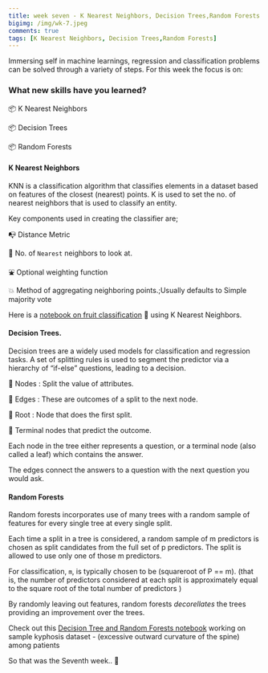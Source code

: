 ```yaml
---
title: week seven - K Nearest Neighbors, Decision Trees,Random Forests.
bigimg: /img/wk-7.jpeg
comments: true
tags: [K Nearest Neighbors, Decision Trees,Random Forests]
---
```

Immersing self in machine learnings, regression and classification problems can be solved through a variety of steps. For this week the focus is on:

### What new skills have you learned?

📦   K Nearest Neighbors

📦  Decision Trees

📦  Random Forests

#### K Nearest Neighbors
KNN is a classification algorithm that classifies elements in a dataset based
on features of the closest (nearest) points.
K is used to set the no. of nearest neighbors that is used to classify an entity.

Key components used in creating the classifier are;

📭  Distance Metric

🔎  No. of `Nearest` neighbors to look at.

⛲  Optional weighting function

💥  Method of aggregating neighboring points.;Usually defaults to Simple majority vote

Here is a [notebook on fruit classification] 🍎 using K Nearest Neighbors.



#### Decision Trees.

Decision trees are a widely used models for classification and regression tasks. A set of splitting rules is used to segment the predictor via a hierarchy of “if-else” questions, leading to a decision.


🎋  Nodes : Split the value of attributes.

🌴  Edges : These are outcomes of a split to the next node.

🌲  Root : Node that does the first split.

🍃  Terminal nodes that predict the outcome.

Each node in the tree either represents a question, or a terminal node (also called a leaf) which contains the answer.

The edges connect the answers to a question with the next question you would ask.


#### Random Forests

Random forests incorporates use of many trees with a random sample of features
for every single tree at every single split.

Each time a split in a tree is considered, a random sample of m predictors is chosen as split candidates from the full set of p predictors. The split is allowed to use only one of those m predictors.


For classification, `m`, is typically chosen to be (squareroot of P == m).
(that is, the number of predictors considered at each split is approximately equal to the square root of the total number of predictors )

By randomly leaving out features, random forests *decorellates* the trees providing an improvement over the trees.


Check out this [Decision Tree and Random Forests notebook] working on sample kyphosis dataset - (excessive outward curvature of the spine) among patients

So that was the Seventh week.. 🔏

[Decision Tree and Random Forests notebook]: https://raw.githubusercontent.com/4bic/4bic.github.io/master/notebooks/Decision-Trees_and_Random_Forests.html

[notebook on fruit classification]:https://raw.githubusercontent.com/4bic/4bic.github.io/master/notebooks/intro_to_k-NN.html
